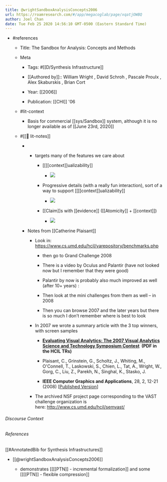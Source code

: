 ```yaml
---
title: @wrightSandboxAnalysisConcepts2006
url: https://roamresearch.com/#/app/megacoglab/page/xqatjOWBQ
author: Joel Chan
date: Tue Feb 25 2020 14:56:10 GMT-0500 (Eastern Standard Time)
---
```


- #references

    - Title: The Sandbox for Analysis: Concepts and Methods

    - Meta

        - Tags: #[[D/Synthesis Infrastructure]]

        - [[Authored by]]::  William Wright ,  David Schroh ,  Pascale Proulx ,  Alex Skaburskis ,  Brian Cort

        - Year: [[2006]]

        - Publication: [[CHI]] '06

    - #lit-context

        - Basis for commercial [[sys/Sandbox]] system, although it is no longer available as of [[June 23rd, 2020]]

    - #[[📝 lit-notes]]

        - - targets many of the features we care about

            - [[[[context]]ualizability]]

                - ![](https://lh5.googleusercontent.com/j9w1TftN_wP_e0ZcMWxbsPz7z9Fn7eVHEfs4-Q70-HCFJYwralqR329loyF2bvh-fR2bZfBfKcQa2xwKaVGy3VkbKiA8VbQkXNmnivOrD0LutL-r5wR4S-EzG0NVT1BysT2n9Ut-)

            - Progressive details (with a really fun interaction), sort of a way to support [[[[context]]ualizability]]

                - ![](https://lh3.googleusercontent.com/0Ci3sS9GyBXQ_sQ6NuLge2FzaJFQD0mPQDfroP_pZ7GSeCVCm958YGkpwJy2F2Zm53woeTzBtCsqh3fUQo1tOTKpdSvjBa36I5Ys7TYoFoY486i0q6YzJKg5ZAQ0LD82IRevLVCe)

            - [[Claim]]s with [[evidence]] ([[Atomicity]] + [[context]])

                - ![](https://lh5.googleusercontent.com/hgcvp8zub29wcGzGxwYiBjEYlQXYCWGi7TxJVj2qWIcHjc3cZXZit_bvZsbzIUuifDyehIs5dL4OQQo_RlyoqlcWeZwkArn_fTu0Ok6C6yleyYV1lTokr3pTK8DV2ANpxuc5UOMR)

        - Notes from [[Catherine Plaisant]]

            - Look in: https://www.cs.umd.edu/hcil/varepository/benchmarks.php

                - then go to Grand Challenge 2008

                - There is a video by Oculus and Palantir (have not looked now but I remember that they were good)

                - Palantir by now is probably also much improved as well (after 10+ years) :

                - Then look at the mini challenges from them as well – in 2008

                - Then you can browse 2007 and the later years but there is so much I don’t remember where is best to look

            - In 2007 we wrote a summary article with the 3 top winners, with screen samples

                - **[Evaluating Visual Analytics: The 2007 Visual Analytics Science and Technology Symposium Contest](http://www.cs.umd.edu/hcil/trs/2008-04/2008-04.pdf)  (PDF in the HCIL TRs)**

                - Plaisant, C., Grinstein, G., Scholtz, J., Whiting, M., O'Connell, T., Laskowski, S., Chien, L., Tat, A., Wright, W., Gorg, C., Liu, Z., Parekh, N., Singhal, K., Stasko, J.

                - __IEEE Computer Graphics and Applications__, 28, 2, 12-21 (2008) [[Published Version](http://ieeexplore.ieee.org/iel5/38/4459852/04459859.pdf?tp=&arnumber=4459859&isnumber=4459852)]

            - The archived NSF project page corresponding to the VAST challenge organization is here: http://www.cs.umd.edu/hcil/semvast/

###### Discourse Context



###### References

[[#AnnotatedBib for Synthesis Infrastructures]]

- [[@wrightSandboxAnalysisConcepts2006]]

    - demonstrates [[[[PTN]] - incremental formalization]] and some [[[[PTN]] - flexible compression]]
